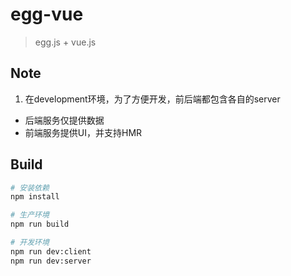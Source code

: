 # egg-vue

> egg.js + vue.js

## Note
1. 在development环境，为了方便开发，前后端都包含各自的server
  * 后端服务仅提供数据
  * 前端服务提供UI，并支持HMR

## Build

``` bash
# 安装依赖
npm install

# 生产环境
npm run build

# 开发环境
npm run dev:client
npm run dev:server
```
